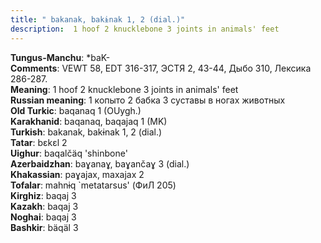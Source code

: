 ```yaml
---
title: " bakanak, bakɨnak 1, 2 (dial.)"
description:  1 hoof 2 knucklebone 3 joints in animals' feet
---
```


<strong>Tungus-Manchu</strong>:  *baK-<br>
<strong>Comments</strong>:  VEWT 58, EDT 316-317, ЭСТЯ 2, 43-44, Дыбо 310, Лексика 286-287.<br>
<strong>Meaning</strong>:  1 hoof 2 knucklebone 3 joints in animals' feet<br>
<strong>Russian meaning</strong>:  1 копыто 2 бабка 3 суставы в ногах животных<br>
<strong>Old Turkic</strong>:  baqanaq 1 (OUygh.)<br>
<strong>Karakhanid</strong>:  baqanaq, baqajaq 1 (MK)<br>
<strong>Turkish</strong>:  bakanak, bakɨnak 1, 2 (dial.)<br>
<strong>Tatar</strong>:  bɛkɛl 2<br>
<strong>Uighur</strong>:  baqalčäq 'shinbone'<br>
<strong>Azerbaidzhan</strong>:  baɣanaɣ, baɣančaɣ 3 (dial.)<br>
<strong>Khakassian</strong>:  paɣajax, maxajax 2<br>
<strong>Tofalar</strong>:  mahnɨq `metatarsus' (ФиЛ 205)<br>
<strong>Kirghiz</strong>:  baqaj 3<br>
<strong>Kazakh</strong>:  baqaj 3<br>
<strong>Noghai</strong>:  baqaj 3<br>
<strong>Bashkir</strong>:  bäqäl 3<br>


